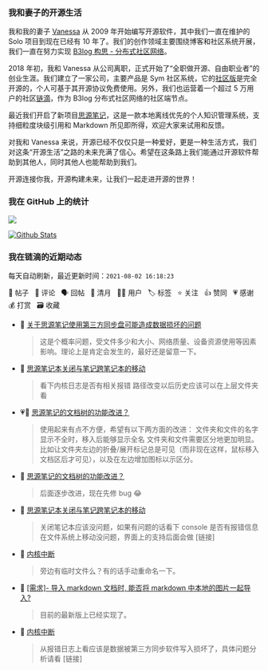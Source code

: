 ### 我和妻子的开源生活

我和我的妻子 [Vanessa](https://github.com/Vanessa219) 从 2009 年开始编写开源软件，其中我们一直在维护的 Solo 项目到现在已经有 10 年了。我们的创作领域主要围绕博客和社区系统开展，我们一直在努力实现 [B3log 构思 - 分布式社区网络](https://ld246.com/article/1546941897596)。

2018 年初，我和 Vanessa 从公司离职，正式开始了“全职做开源、自由职业者”的创业生涯。我们建立了一家公司，主要产品是 Sym 社区系统，它的[社区版](https://github.com/88250/symphony)是完全开源的，个人可基于其开源协议免费使用。另外，我们也运营着一个超过 5 万用户的社区[链滴](https://ld246.com)，作为 B3log 分布式社区网络的社区端节点。

最近我们开启了新项目[思源笔记](https://github.com/siyuan-note/siyuan)，这是一款本地离线优先的个人知识管理系统，支持细粒度块级引用和 Markdown 所见即所得，欢迎大家来试用和反馈。

对我和 Vanessa 来说，开源已经不仅仅只是一种爱好，更是一种生活方式，我们对这条“开源生活”之路的未来充满了信心。希望在这条路上我们能通过开源软件帮助到其他人，同时其他人也能帮助到我们。

开源连接你我，开源构建未来，让我们一起走进开源的世界！

### 我在 GitHub 上的统计

<a title="Hits" target="_blank" href="https://github.com/88250/88250"><img src="https://hits.b3log.org/88250/88250.svg"></a>

[![Github Stats](https://github-readme-stats.vercel.app/api?username=88250&theme=tokyonight&show_icons=true)](https://github.com/88250)

<!--events start -->

### 我在链滴的近期动态

每天自动刷新，最近更新时间：`2021-08-02 16:18:23`

📝 帖子 &nbsp; 💬 评论 &nbsp; 🗣 回帖 &nbsp; 🌙 清月 &nbsp; 👨‍💻 用户 &nbsp; 🏷️ 标签 &nbsp; ⭐️ 关注 &nbsp; 👍 赞同 &nbsp; 💗 感谢 &nbsp; 💰 打赏 &nbsp; 🗃 收藏

* 💬 [关于思源笔记使用第三方同步盘可能造成数据损坏的问题](https://ld246.com/article/1626537583158/comment/1627875616451#comments)

  > 这是个概率问题，受文件多少和大小、网络质量、设备资源使用等因素影响。理论上是肯定会发生的，最好还是留意一下。
* 💬 [思源笔记本关闭与笔记跨笔记本的移动](https://ld246.com/article/1627872116935/comment/1627874995616#comments)

  > 看下内核日志是否有相关报错 路径改变以后历史应该可以在上层文件夹看
* 💗📝 [思源笔记的文档树的功能改进？](https://ld246.com/article/1627815083042)

  > 使用起来有点不方便，希望有以下两方面的改进： 文件夹和文件的名字显示不全时，移入后能够显示全名 文件夹和文件需要区分地更加明显。比如让文件夹左边的折叠/展开标记总是可见（而非现在这样，鼠标移入文档区后才可见），以及在左边增加图标以示区分。
* 💬 [思源笔记的文档树的功能改进？](https://ld246.com/article/1627815083042/comment/1627874440827#comments)

  > 后面逐步改进，现在先修 bug 😂
* 💬 [思源笔记本关闭与笔记跨笔记本的移动](https://ld246.com/article/1627872116935/comment/1627874374096#comments)

  > 关闭笔记本应该没问题，如果有问题的话看下 console 是否有报错信息 在文件系统上移动没问题，界面上的支持后面会做 [链接]
* 💬 [内核中断](https://ld246.com/article/1627831882815/comment/1627874225390#comments)

  > 旁边有临时文件么？有的话手动重命名一下。
* 💬 [[需求]- 导入 markdown 文档时, 能否将 markdown 中本地的图片一起导入?](https://ld246.com/article/1626354402024/comment/1627871836171#comments)

  > 目前的最新版上已经实现了。
* 💬 [内核中断](https://ld246.com/article/1627831882815/comment/1627864410553#comments)

  > 从报错日志上看应该是数据被第三方同步软件写入损坏了，具体问题分析请看 [链接]


<!--events end -->
